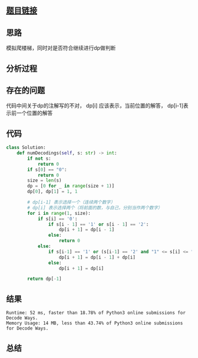 [//]: # (@Author  : xu.junpeng)
[//]: # (@Time    : 2020/7/20 9:03 下午)
## [题目链接](https://leetcode.com/problems/decode-ways/)

## 思路
模拟爬楼梯，同时对是否符合继续进行dp做判断
## 分析过程

## 存在的问题
代码中间关于dp的注解写的不对， dp[i] 应该表示，当前位置的解答， dp[i-1]表示前一个位置的解答

## 代码
```python
class Solution:
    def numDecodings(self, s: str) -> int:
        if not s:
            return 0
        if s[0] == "0":
            return 0
        size = len(s)
        dp = [0 for _ in range(size + 1)]
        dp[0], dp[1] = 1, 1

        # dp[i-1] 表示选择一个（连续两个数字）
        # dp[i] 表示选择两个（将前面的数，与自己，分别当作两个数字）
        for i in range(1, size):
            if s[i] == '0':
                if s[i - 1] == '1' or s[i - 1] == '2':
                    dp[i + 1] = dp[i - 1]
                else:
                    return 0
            else:
                if s[i-1] == '1' or (s[i-1] == '2' and "1" <= s[i] <= "6"):
                    dp[i + 1] = dp[i - 1] + dp[i]
                else:
                    dp[i + 1] = dp[i]

        return dp[-1]
```

## 结果
```
Runtime: 52 ms, faster than 18.78% of Python3 online submissions for Decode Ways.
Memory Usage: 14 MB, less than 43.74% of Python3 online submissions for Decode Ways.
```
## 总结

